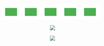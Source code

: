 <p align="center">
  <img src="./assets/anim10.svg" width="300" height="50" alt="Pixel Animation 4" />
</p>

<p align="center">
  <img src="https://readme-typing-svg.demolab.com?lines=Novak+Bubanja&center=true&width=800&height=100&color=00FF00&background=000000&repeat=false&font=Fira+Code" />
</p>

<p align="center">
  <img src="https://readme-typing-svg.demolab.com?lines=Full+Stack+Developer+%7C+C%23%2C+.NET%2C+React%2C+JavaScript%2C+XAML&center=true&width=800&height=100&color=00FF00&background=000000&repeat=false&font=Fira+Code" />
</p>
